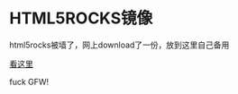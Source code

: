 HTML5ROCKS镜像
==============
html5rocks被墙了，网上download了一份，放到这里自己备用

[看这里](https://github.com/iliyi/html5rocks.git)

fuck GFW!